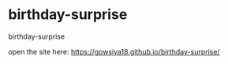 # birthday-surprise
birthday-surprise

open the site here: https://gowsiya18.github.io/birthday-surprise/
